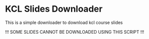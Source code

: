# KCL Slides Downloader
This is a simple downloader to download kcl course slides

!!! SOME SLIDES CANNOT BE DOWNLOADED USING THIS SCRIPT !!!
